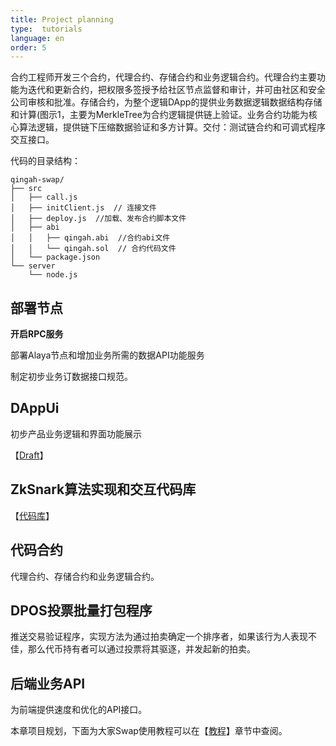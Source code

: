 ```yaml
---
title: Project planning
type:  tutorials
language: en
order: 5
---
```


合约工程师开发三个合约，代理合约、存储合约和业务逻辑合约。代理合约主要功能为迭代和更新合约，把权限多签授予给社区节点监督和审计，并可由社区和安全公司审核和批准。存储合约，为整个逻辑DApp的提供业务数据逻辑数据结构存储和计算(图示1，主要为MerkleTree为合约逻辑提供链上验证。业务合约功能为核心算法逻辑，提供链下压缩数据验证和多方计算。交付：测试链合约和可调式程序交互接口。 

代码的目录结构：

```
qingah-swap/
├── src
│   ├── call.js  
│   ├── initClient.js  // 连接文件
│   ├── deploy.js  //加载、发布合约脚本文件
│   ├── abi
│   │   ├── qingah.abi  //合约abi文件
│   │   └── qingah.sol  // 合约代码文件
│   └── package.json
└── server
    └── node.js
```

## 部署节点

**开启RPC服务**

部署Alaya节点和增加业务所需的数据API功能服务

制定初步业务订数据接口规范。

## DAppUi

初步产品业务逻辑和界面功能展示

【[Draft](../ui/introduction.html#UI-设计)】

## ZkSnark算法实现和交互代码库

【[代码库](http://github.com/qingah/zkroll)】

## 代码合约

代理合约、存储合约和业务逻辑合约。

## DPOS投票批量打包程序

推送交易验证程序，实现方法为通过拍卖确定一个排序者，如果该行为人表现不佳，那么代币持有者可以通过投票将其驱逐，并发起新的拍卖。

## 后端业务API

为前端提供速度和优化的API接口。

本章项目规划，下面为大家Swap使用教程可以在【[教程](./tutorials-instructions.html)】章节中查阅。

